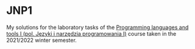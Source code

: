 # JNP1

My solutions for the laboratory tasks of the [Programming languages and tools I (pol. Języki i narzędzia programowania I)](https://usosweb.mimuw.edu.pl/kontroler.php?_action=katalog2/przedmioty/pokazPrzedmiot&prz_kod=1000-223bJNP1) course taken in the 2021/2022 winter semester.
